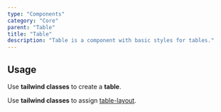 ```yaml
---
type: "Components"
category: "Core"
parent: "Table"
title: "Table"
description: "Table is a component with basic styles for tables."
---
```


## Usage

Use **tailwind classes** to create a **table**.

<demo>
  <demoinline src="demos/components/table/usage">
  </demoinline>
</demo>

Use **tailwind classes** to assign [table-layout](https://tailwindcss.com/docs/table-layout).

<demo>
  <demoinline src="demos/components/table/usage-fixed">
  </demoinline>
</demo>
